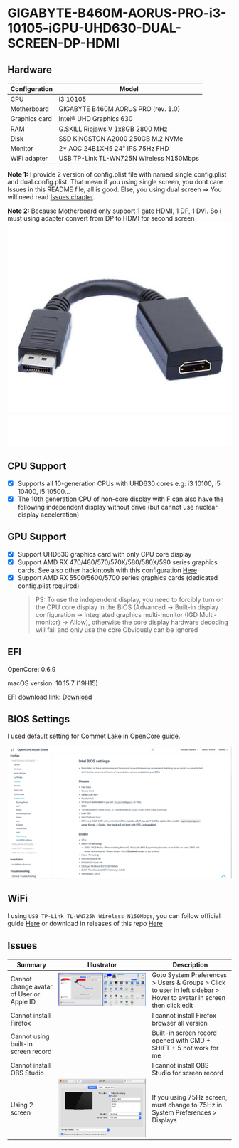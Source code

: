 # GIGABYTE-B460M-AORUS-PRO-i3-10105-iGPU-UHD630-DUAL-SCREEN-DP-HDMI

## Hardware

| Configuration    | Model  |
| ---------------- | ------ |
| CPU              | i3 10105 |
| Motherboard      | GIGABYTE B460M AORUS PRO (rev. 1.0) |
| Graphics card    | Intel® UHD Graphics 630 |
| RAM              | G.SKILL Ripjaws V 1x8GB 2800 MHz |
| Disk             | SSD KINGSTON A2000 250GB M.2 NVMe |
| Monitor          | 2* AOC 24B1XH5 24" IPS 75Hz FHD |
| WiFi adapter     | USB TP-Link TL-WN725N Wireless N150Mbps |

**Note 1:** I provide 2 version of config.plist file with named single.config.plist and dual.config.plist. That mean if you using single screen, you dont care Issues in this README file, all is good. Else, you using dual screen => You will need read <a href="#issues">Issues chapter</a>.

**Note 2:** Because Motherboard only support 1 gate HDMI, 1 DP, 1 DVI. So i must using adapter convert from DP to HDMI for second screen
![](images/Hardware_adapter_dp_hdmi.jpeg)

## CPU Support

- [x] Supports all 10-generation CPUs with UHD630 cores e.g: i3 10100, i5 10400, i5 10500...
- [x] The 10th generation CPU of non-core display with F can also have the following independent display without drive (but cannot use nuclear display acceleration)

## GPU Support

- [x] Support UHD630 graphics card with only CPU core display
- [x] Support AMD RX 470/480/570/570X/580/580X/590 series graphics cards. See also other hackintosh with this configuration [Here](https://github.com/giapdong/Hackintosh-Gigabyte-B460M-AORUS-PRO-i3-10100F-RX570)
- [x] Support AMD RX 5500/5600/5700 series graphics cards (dedicated config.plist required)
  > PS: To use the independent display, you need to forcibly turn on the CPU core display in the BIOS (Advanced -> Built-in display configuration -> Integrated graphics multi-monitor (IGD Multi-monitor) -> Allow), otherwise the core display hardware decoding will fail and only use the core Obviously can be ignored

## EFI

OpenCore: 0.6.9

macOS version: 10.15.7 (19H15)

EFI download link: [Download](https://github.com/giapdong/Hackintosh-B460M-AORUS-PRO-i3-10105-iGPU-UHD630/releases)

## BIOS Settings

I used default setting for Commet Lake in OpenCore guide.

![](images/BIOS_settings.png)

## WiFi

I using `USB TP-Link TL-WN725N Wireless N150Mbps`, you can follow official guide [Here](https://www.tp-link.com/support/download/tl-wn725n/) or download in releases of this repo [Here](https://github.com/giapdong/Hackintosh-B460M-AORUS-PRO-i3-10105-iGPU-UHD630/releases)

## Issues

| Summary | Illustrator | Description |
|---------|--------|-------------|
| Cannot change avatar of User or Apple ID | ![](images/Issue_change_avatar.png) | Goto System Preferences > Users & Groups > Click to user in left sidebar > Hover to avatar in screen then click edit |
| Cannot install Firefox | | I cannot install Firefox browser all version |
| Cannot using built-in screen record | | Built-in screen record opened with CMD + SHIFT + 5 not work for me |
| Cannot install OBS Studio | | I cannot install OBS Studio for screen record |
| Using 2 screen | ![](images/Issue_two_screen_setting.png) | If you using 75Hz screen, must change to 75Hz in System Preferences > Displays |
